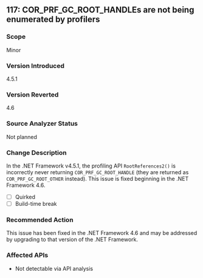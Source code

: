 ## 117: COR_PRF_GC_ROOT_HANDLEs are not being enumerated by profilers

### Scope
Minor

### Version Introduced
4.5.1

### Version Reverted
4.6

### Source Analyzer Status
Not planned

### Change Description
In the .NET Framework v4.5.1, the profiling API `RootReferences2()` is incorrectly never returning `COR_PRF_GC_ROOT_HANDLE` (they are returned as `COR_PRF_GC_ROOT_OTHER` instead). This issue is fixed beginning in the .NET Framework 4.6.

- [ ] Quirked
- [ ] Build-time break

### Recommended Action
This issue has been fixed in the .NET Framework 4.6 and may be addressed by upgrading to that version of the .NET Framework.

### Affected APIs
* Not detectable via API analysis

<!--
    ### Notes
    Native code analysis needed
-->

